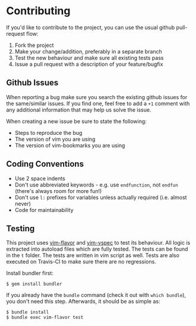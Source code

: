 # Contributing

If you'd like to contribute to the project, you can use the usual github pull-request flow:

1. Fork the project
2. Make your change/addition, preferably in a separate branch
3. Test the new behaviour and make sure all existing tests pass
4. Issue a pull request with a description of your feature/bugfix

## Github Issues

When reporting a bug make sure you search the existing github issues for the same/similar issues. If you find one, feel free to add a `+1` comment with any additional information that may help us solve the issue.

When creating a new issue be sure to state the following:

* Steps to reproduce the bug
* The version of vim you are using
* The version of vim-bookmarks you are using

## Coding Conventions

* Use 2 space indents
* Don't use abbreviated keywords - e.g. use `endfunction`, not `endfun` (there's always room for more fun!)
* Don't use `l:` prefixes for variables unless actually required (i.e. almost never)
* Code for maintainability

## Testing

This project uses [vim-flavor](https://github.com/kana/vim-flavor) and [vim-vspec](https://github.com/kana/vim-vspec) to test its behaviour. All logic is extracted into autoload files which are fully tested. The tests can be found in the `t` folder. The tests are written in vim script as well. Tests are also executed on Travis-CI to make sure there are no regressions.

Install bundler first:

```
$ gem install bundler
```

If you already have the `bundle` command (check it out with `which bundle`), you don't need this step. Afterwards, it should be as simple as:

```
$ bundle install
$ bundle exec vim-flavor test
```
